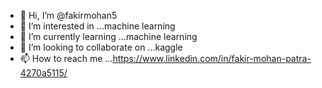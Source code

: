 - 👋 Hi, I’m @fakirmohan5
- 👀 I’m interested in ...machine learning
- 🌱 I’m currently learning ...machine learning
- 💞️ I’m looking to collaborate on ...kaggle
- 📫 How to reach me ...https://www.linkedin.com/in/fakir-mohan-patra-4270a5115/

<!---
fakirmohan5/fakirmohan5 is a ✨ special ✨ repository because its `README.md` (this file) appears on your GitHub profile.
You can click the Preview link to take a look at your changes.
--->
